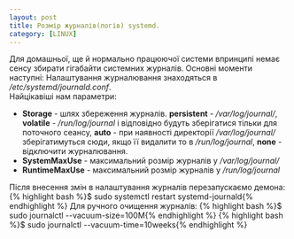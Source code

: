 ```yaml
---
layout: post
title: Розмір журналів(логів) systemd.
category: [LINUX]
---
```


Для домашньої, ще й нормально працюючої системи впринципі немає сенсу збирати гігабайти системних журналів. Основні моменти наступні:<!--more-->
Налаштування журналювання знаходяться в _/etc/systemd/journald.conf_.  
Найцікавіші нам параметри:
- **Storage** - шлях збереження журналів. **persistent** - _/var/log/journal/_, **volatile** - _/run/log/journal_ і відповідно будуть зберігатися тільки для поточного сеансу, **auto** - при наявності директорії _/var/log/journal/_ зберігатимуться сюди, якщо її видалити то в _/run/log/journal_, **none** - відключити журналювання.
- **SystemMaxUse** - максимальний розмір журналів у _/var/log/journal/_
- **RuntimeMaxUse** - максимальний розмір журналів у _/run/log/journal_

Після внесення змін в налаштування журналів перезапускаємо демона:
    {% highlight bash %}$ sudo systemctl restart systemd-journald{% endhighlight %}
Для ручного очищення журналів:
    {% highlight bash %}$ sudo journalctl --vacuum-size=100M{% endhighlight %}
    {% highlight bash %}$ sudo journalctl --vacuum-time=10weeks{% endhighlight %}

